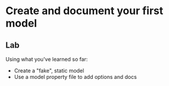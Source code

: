 <!-- .slide: class="exercice" -->

# Create and document your first model
## Lab

Using what you've learned so far:

* Create a "fake", static model
* Use a model property file to add options and docs

